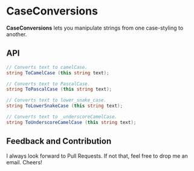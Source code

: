 # CaseConversions

**CaseConversions** lets you manipulate strings from one case-styling to another.

## API

```csharp
// Converts text to camelCase.
string ToCamelCase (this string text);

// Converts text to PascalCase.
string ToPascalCase (this string text);

// Converts text to lower_snake_case.
string ToLowerSnakeCase (this string text);

// Converts text to _underscoreCamelCase.
string ToUnderscoreCamelCase (this string text);
```

## Feedback and Contribution
I always look forward to Pull Requests. If not that, feel free to drop me an email. Cheers!